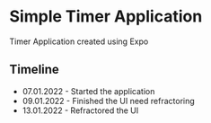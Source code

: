 # Simple Timer Application

Timer Application created using Expo

## Timeline

-   07.01.2022 - Started the application
-   09.01.2022 - Finished the UI need refractoring
-   13.01.2022 - Refractored the UI
